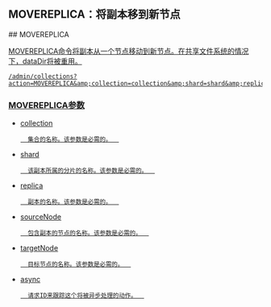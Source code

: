## MOVEREPLICA：将副本移到新节点 
<div class="content-intro view-box ">
## MOVEREPLICA<a href="http://lucene.apache.org/solr/guide/7_0/collections-api.html#movereplica-move-a-replica-to-a-new-node"/>

MOVEREPLICA命令将副本从一个节点移动到新节点。在共享文件系统的情况下，dataDir将被重用。
      
  
```
/admin/collections?action=MOVEREPLICA&amp;collection=collection&amp;shard=shard&amp;replica=replica&amp;sourceNode=nodeName&amp;targetNode=nodeName
```

### MOVEREPLICA参数<a href="http://lucene.apache.org/solr/guide/7_0/collections-api.html#movereplica-parameters"/>

- collection  
    
        集合的名称。该参数是必需的。  
    
- shard  
    
        该副本所属的分片的名称。该参数是必需的。  
    
- replica  
    
        副本的名称。该参数是必需的。  
    
- sourceNode  
    
        包含副本的节点的名称。该参数是必需的。  
    
- targetNode  
    
        目标节点的名称。该参数是必需的。  
    
- async  
   
        请求ID来跟踪这个将被异步处理的动作。  

